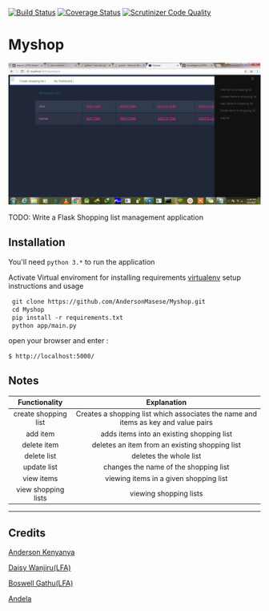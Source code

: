 [![Build Status](https://travis-ci.org/AndersonMasese/Myshop.svg?branch=presentation)](https://travis-ci.org/AndersonMasese/Myshop)
[![Coverage Status](https://coveralls.io/repos/github/AndersonMasese/Myshop/badge.svg?branch=presentation)](https://coveralls.io/github/AndersonMasese/Myshop?branch=presentation)
[![Scrutinizer Code Quality](https://scrutinizer-ci.com/g/AndersonMasese/Myshop/badges/quality-score.png?b=master)](https://scrutinizer-ci.com/g/AndersonMasese/Myshop/?branch=master)
# Myshop
![alt tag](https://github.com/AndersonMasese/Myshop/blob/development1/app/static/home.png "Landing page")

TODO: Write a Flask Shopping list management application

## Installation

You'll need `python 3.*` to run the application

Activate Virtual enviroment for installing requirements
[virtualenv](https://virtualenv.pypa.io/en/stable/userguide/) setup instructions and usage

```git
 git clone https://github.com/AndersonMasese/Myshop.git
 cd Myshop
 pip install -r requirements.txt
 python app/main.py
```


open your browser and enter :

    $ http://localhost:5000/

## Notes


| **Functionality**|**Explanation**|
|:-------:|:--------:|
| create shopping list | Creates a shopping list which associates the name and items as key and value pairs  |
| add item | adds items into an existing shopping list |
| delete item | deletes an item from an existing shopping list |
| delete list | deletes the whole list |
| update list | changes the name of the shopping list |
| view items | viewing items in a given shopping list |
| view shopping lists | viewing shopping lists |

---




## Credits

[Anderson Kenyanya](https://github.com/AndersonMasese)

[Daisy Wanjiru(LFA)]()

[Boswell Gathu(LFA)]()

[Andela](https://andela.com/)










